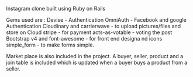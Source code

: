 Instagram clone built using Ruby on Rails

Gems used are :
Devise - Authentication
OmniAuth - Facebook and google Authentication
Cloudinary and carrierwave - to upload pictures/files and store on Cloud
stripe - for payment
acts-as-votable - voting the post
Bootstrap v4 and font-awesome -  for front end designa nd icons
simple_form - to make forms simple.

Market place is also included in the project.
A buyer, seller, product and a join table is included which is updated when a buyer buys a product from a seller.
